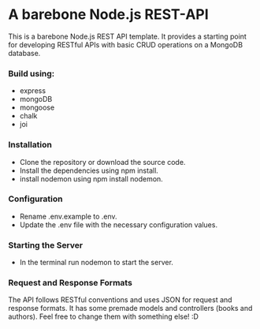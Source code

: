 # A barebone Node.js REST-API

This is a barebone Node.js REST API template. It provides a starting point for developing RESTful APIs with basic CRUD operations on a MongoDB database.

### Build using:

- express
- mongoDB
- mongoose
- chalk
- joi

### Installation

- Clone the repository or download the source code.
- Install the dependencies using npm install.
- install nodemon using npm install nodemon.

### Configuration

- Rename .env.example to .env.
- Update the .env file with the necessary configuration values.

### Starting the Server

- In the terminal run nodemon to start the server.

### Request and Response Formats

The API follows RESTful conventions and uses JSON for request and response formats.
It has some premade models and controllers (books and authors).
Feel free to change them with something else! :D
